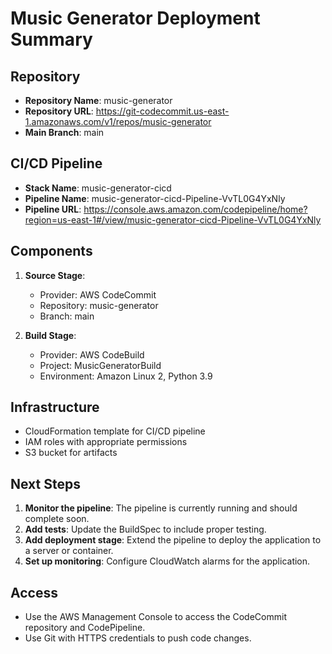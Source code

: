 # Music Generator Deployment Summary

## Repository
- **Repository Name**: music-generator
- **Repository URL**: https://git-codecommit.us-east-1.amazonaws.com/v1/repos/music-generator
- **Main Branch**: main

## CI/CD Pipeline
- **Stack Name**: music-generator-cicd
- **Pipeline Name**: music-generator-cicd-Pipeline-VvTL0G4YxNly
- **Pipeline URL**: https://console.aws.amazon.com/codepipeline/home?region=us-east-1#/view/music-generator-cicd-Pipeline-VvTL0G4YxNly

## Components
1. **Source Stage**: 
   - Provider: AWS CodeCommit
   - Repository: music-generator
   - Branch: main

2. **Build Stage**:
   - Provider: AWS CodeBuild
   - Project: MusicGeneratorBuild
   - Environment: Amazon Linux 2, Python 3.9

## Infrastructure
- CloudFormation template for CI/CD pipeline
- IAM roles with appropriate permissions
- S3 bucket for artifacts

## Next Steps
1. **Monitor the pipeline**: The pipeline is currently running and should complete soon.
2. **Add tests**: Update the BuildSpec to include proper testing.
3. **Add deployment stage**: Extend the pipeline to deploy the application to a server or container.
4. **Set up monitoring**: Configure CloudWatch alarms for the application.

## Access
- Use the AWS Management Console to access the CodeCommit repository and CodePipeline.
- Use Git with HTTPS credentials to push code changes.
